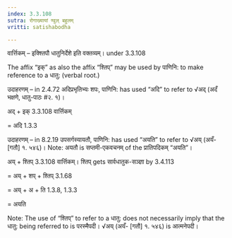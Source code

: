 ```yaml
---
index: 3.3.108
sutra: रोगाख्यायां ण्वुल् बहुलम्
vritti: satishabodha

---
```

 वार्त्तिकम् – इक्श्तिपौ धातुनिर्देशे इति वक्तव्यम्। under 3.3.108 

The affix “इक्” as also the affix “श्तिप्” may be used by पाणिनि: to make reference to a धातु: (verbal root.) 


उदाहरणम् – in 2.4.72 अदिप्रभृतिभ्यः शपः, पाणिनि: has used “अदि” to refer to √अद् (अदँ भक्षणे, धातु-पाठः #२. १)। 

अद् + इक् 3.3.108 वार्त्तिकम् 

= अदि 1.3.3 


उदाहरणम् – in 8.2.19 उपसर्गस्यायतौ, पाणिनि: has used “अयति” to refer to √अय् (अयँ- [गतौ] १. ५४६)। Note: अयतौ is सप्तमी-एकवचनम् of the प्रातिपदिकम् “अयति”। 

अय् + श्तिप् 3.3.108 वार्त्तिकम्। श्तिप् gets सार्वधातुक-सञ्ज्ञा by 3.4.113 

= अय् + शप् + श्तिप् 3.1.68 

= अय् + अ + ति 1.3.8, 1.3.3 

= अयति 

Note: The use of “श्तिप्” to refer to a धातु: does not necessarily imply that the धातु: being referred to is परस्मैपदी। √अय् (अयँ- [गतौ] १. ५४६) is आत्मनेपदी। 